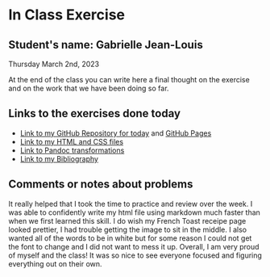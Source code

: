 # In Class Exercise
## Student's name: Gabrielle Jean-Louis 

Thursday March 2nd, 2023 

At the end of the class you can write here a final thought on the exercise and on the work that we have been doing so far. 

## Links to the exercises done today 

- [Link to my GitHub Repository for today](https://gjeanlouis.github.io/DHexercise2/) and [GitHub Pages](https://github.com/gjeanlouis/DHexercise2)
- [Link to my HTML and CSS files](https://gjeanlouis.github.io/DHexercise2/2exercise2.html)
- [Link to Pandoc transformations](https://github.com/gjeanlouis/DHexercise2/tree/gh-pages/exercise2)
- [Link to my Bibliography](https://gjeanlouis.github.io/DHexercise2/bibliography.html)

## Comments or notes about problems 

It really helped that I took the time to practice and review over the week. I was able to confidently write my html file using markdown much faster than when we first learned this skill. I do wish my French Toast receipe page looked prettier, I had trouble getting the image to sit in the middle. I also wanted all of the words to be in white but for some reason I could not get the font to change and I did not want to mess it up. Overall, I am very proud of myself and the class! It was so nice to see everyone focused and figuring everything out on their own. 

